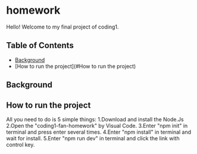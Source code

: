 # homework
Hello! Welcome to my final project of coding1.
## Table of Contents

- [Background](#background)
- [How to run the project](#How to run the project)

## Background


## How to run the project
All you need to do is 5 simple things:
1.Download and install the Node.Js
2.Open the "coding1-fan-homework" by Visual Code.
3.Enter "npm init" in terminal and press enter several times.
4.Enter "npm install" in terminal and wait for install.
5.Enter "npm run dev" in terminal and click the link with control key.
